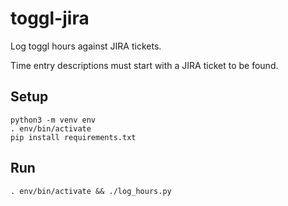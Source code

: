 # toggl-jira

Log toggl hours against JIRA tickets.

Time entry descriptions must start with a JIRA ticket to be found.

## Setup

```shell
python3 -m venv env
. env/bin/activate
pip install requirements.txt
```

## Run

```shell
. env/bin/activate && ./log_hours.py
```
